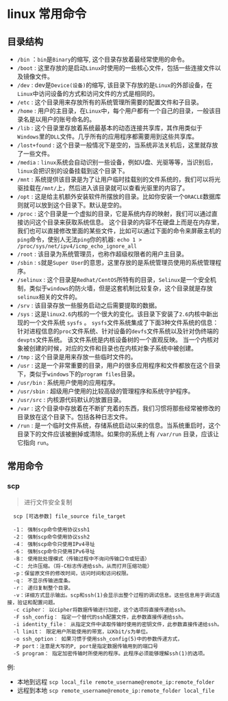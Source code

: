 # linux 常用命令

## 目录结构

* `/bin` ：`bin`是`Binary`的缩写, 这个目录存放着最经常使用的命令。
* `/boot` : 这里存放的是启动`Linux`时使用的一些核心文件，包括一些连接文件以及镜像文件。
* `/dev` : dev是`Device(设备)`的缩写, 该目录下存放的是`Linux`的外部设备，在`Linux`中访问设备的方式和访问文件的方式是相同的。
* `/etc` : 这个目录用来存放所有的系统管理所需要的配置文件和子目录。
* `/home` : 用户的主目录，在`Linux`中，每个用户都有一个自己的目录，一般该目录名是以用户的账号命名的。
* `/lib` : 这个目录里存放着系统最基本的动态连接共享库，其作用类似于`Windows`里的`DLL`文件。几乎所有的应用程序都需要用到这些共享库。
* `/lost+found` : 这个目录一般情况下是空的，当系统非法关机后，这里就存放了一些文件。
* `/media` : `linux`系统会自动识别一些设备，例如U盘、光驱等等，当识别后，`linux`会把识别的设备挂载到这个目录下。
* `/mnt` : 系统提供该目录是为了让用户临时挂载别的文件系统的，我们可以将光驱挂载在`/mnt/`上，然后进入该目录就可以查看光驱里的内容了。
* `/opt` : 这是给主机额外安装软件所摆放的目录。比如你安装一个`ORACLE`数据库则就可以放到这个目录下。默认是空的。
* `/proc` : 这个目录是一个虚拟的目录，它是系统内存的映射，我们可以通过直接访问这个目录来获取系统信息。
这个目录的内容不在硬盘上而是在内存里，我们也可以直接修改里面的某些文件，比如可以通过下面的命令来屏蔽主机的`ping`命令，使别人无法`ping`你的机器: `echo 1 > /proc/sys/net/ipv4/icmp_echo_ignore_all`
* `/root` : 该目录为系统管理员，也称作超级权限者的用户主目录。
* `/sbin` : `s`就是`Super User`的意思，这里存放的是系统管理员使用的系统管理程序。
* `/selinux` : 这个目录是`Redhat/CentOS`所特有的目录，`Selinux`是一个安全机制，类似于`windows`的防火墙，但是这套机制比较复杂，这个目录就是存放`selinux`相关的文件的。
* `/srv` : 该目录存放一些服务启动之后需要提取的数据。
* `/sys` : 这是`linux2.6`内核的一个很大的变化。该目录下安装了`2.6`内核中新出现的一个文件系统 `sysfs` 。
`sysfs`文件系统集成了下面3种文件系统的信息：针对进程信息的`proc`文件系统、针对设备的`devfs`文件系统以及针对伪终端的`devpts`文件系统。
该文件系统是内核设备树的一个直观反映。
当一个内核对象被创建的时候，对应的文件和目录也在内核对象子系统中被创建。
* `/tmp` : 这个目录是用来存放一些临时文件的。
* `/usr` : 这是一个非常重要的目录，用户的很多应用程序和文件都放在这个目录下，类似于`windows`下的`program files`目录。
* `/usr/bin` : 系统用户使用的应用程序。
* `/usr/sbin` : 超级用户使用的比较高级的管理程序和系统守护程序。
* `/usr/src` : 内核源代码默认的放置目录。
* `/var` : 这个目录中存放着在不断扩充着的东西，我们习惯将那些经常被修改的目录放在这个目录下。包括各种日志文件。
* `/run` : 是一个临时文件系统，存储系统启动以来的信息。当系统重启时，这个目录下的文件应该被删掉或清除。如果你的系统上有 `/var/run` 目录，应该让它指向 `run`。

## 常用命令

### scp
> 进行文件安全复制
```shell
  scp [可选参数] file_source file_target 

  -1： 强制scp命令使用协议ssh1
  -2： 强制scp命令使用协议ssh2
  -4： 强制scp命令只使用IPv4寻址
  -6： 强制scp命令只使用IPv6寻址
  -B： 使用批处理模式（传输过程中不询问传输口令或短语）
  -C： 允许压缩。（将-C标志传递给ssh，从而打开压缩功能）
  -p：保留原文件的修改时间，访问时间和访问权限。
  -q： 不显示传输进度条。
  -r： 递归复制整个目录。
  -v：详细方式显示输出。scp和ssh(1)会显示出整个过程的调试信息。这些信息用于调试连接，验证和配置问题。
  -c cipher： 以cipher将数据传输进行加密，这个选项将直接传递给ssh。
  -F ssh_config： 指定一个替代的ssh配置文件，此参数直接传递给ssh。
  -i identity_file： 从指定文件中读取传输时使用的密钥文件，此参数直接传递给ssh。
  -l limit： 限定用户所能使用的带宽，以Kbit/s为单位。
  -o ssh_option： 如果习惯于使用ssh_config(5)中的参数传递方式，
  -P port：注意是大写的P, port是指定数据传输用到的端口号
  -S program： 指定加密传输时所使用的程序。此程序必须能够理解ssh(1)的选项。
```

例:
* 本地到远程
  `scp local_file remote_username@remote_ip:remote_folder `
* 远程到本地
  `scp remote_username@remote_ip:remote_folder local_file `
